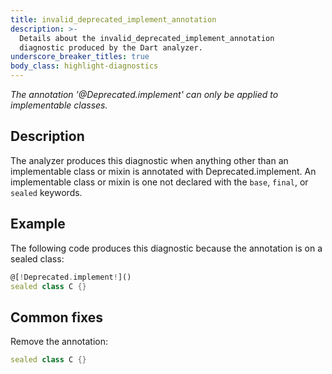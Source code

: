 ```yaml
---
title: invalid_deprecated_implement_annotation
description: >-
  Details about the invalid_deprecated_implement_annotation
  diagnostic produced by the Dart analyzer.
underscore_breaker_titles: true
body_class: highlight-diagnostics
---
```


_The annotation '@Deprecated.implement' can only be applied to implementable
classes._

## Description

The analyzer produces this diagnostic when anything other than an
implementable class or mixin is annotated with
Deprecated.implement. An implementable
class or mixin is one not declared with the `base`, `final`, or `sealed`
keywords.

## Example

The following code produces this diagnostic because the annotation is on a
sealed class:

```dart
@[!Deprecated.implement!]()
sealed class C {}
```

## Common fixes

Remove the annotation:

```dart
sealed class C {}
```
